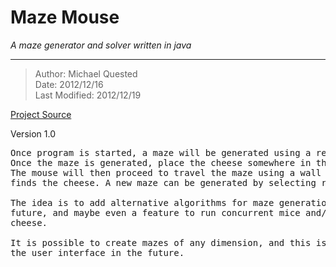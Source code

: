 Maze Mouse
==========

*A maze generator and solver written in java*

---------------------------------------------


> Author: Michael Quested  
> Date: 2012/12/16  
> Last Modified:  2012/12/19

[Project Source]

Version 1.0

<pre>
Once program is started, a maze will be generated using a recursive backtracking algorithm. 
Once the maze is generated, place the cheese somewhere in the maze, then place the mouse. 
The mouse will then proceed to travel the maze using a wall following algorithm until it 
finds the cheese. A new maze can be generated by selecting reset in theprogram's menu bar.

The idea is to add alternative algorithms for maze generation and mouse behaviour in the 
future, and maybe even a feature to run concurrent mice and/or place several pieces of 
cheese.

It is possible to create mazes of any dimension, and this is also an extra feature to add to 
the user interface in the future.
</pre>

[Project Source]: https://github.com/mdq3/maze-mouse.git

